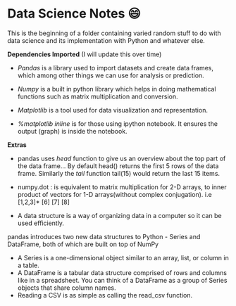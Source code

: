 # Data Science Notes :smile:
This is the beginning of a folder containing varied random stuff to do with data science and its implementation with Python and whatever else.

**Dependencies Imported** (I will update this over time)

* *Pandas* is a library used to import datasets and create data frames, which among other things we can use for analysis or prediction. 

* *Numpy* is a built in python library which helps in doing mathematical functions such as matrix multiplication and conversion.

* *Matplotlib* is a tool used for data visualization and representation.

* *%matplotlib inline* is for those using ipython notebook. It ensures the output (graph) is inside the notebook.


**Extras**

* pandas uses *head* function to give us an overview about the top part of the data frame... By default head() returns the first 5 rows of the data frame.
Similarly the *tail* function tail(15) would return the last 15 items.
* numpy.dot : is equivalent to matrix multiplication for 2-D arrays, to inner product of vectors for 1-D arrays(without complex conjugation). i.e
[1,2,3]*  [6]
		  [7]
		  [8]

* A data structure is a way of organizing data in a computer so it can be used efficiently.

pandas introduces two new data structures to Python - Series and DataFrame, both of which are built on top of NumPy

* A Series is a one-dimensional object similar to an array, list, or column in a table. 
* A DataFrame is a tabular data structure comprised of rows and columns like in a spreadsheet. You can think of a DataFrame as a group of Series objects that share column names.
* Reading a CSV is as simple as calling the read_csv function.
